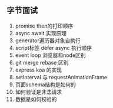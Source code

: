 ## 字节面试
1. promise then的打印顺序
2. async await 实现原理
3. generator遍历器对象自执行
4. script标签 defer async 执行顺序
5. event loop 浏览器和node区别
6. git merge rebase 区别
7. express koa 的实现
8. setInterval 与 requestAnimationFrame
9. 页面schema结构是如何的
10. 如何验证是非法请求
11. 数据是如何校验的
